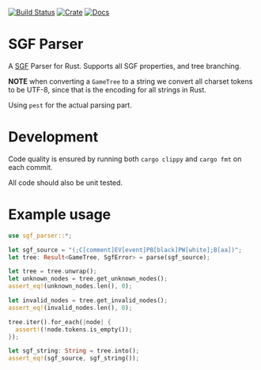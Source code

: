 [![Build Status](https://travis-ci.com/mipli/sgf-parser.svg?branch=master)](https://travis-ci.com/mipli/sgf-parser)
[![Crate](https://img.shields.io/crates/v/sgf-parser.svg)](https://crates.io/crates/sgf-parser)
[![Docs](https://img.shields.io/badge/docs-latest-blue.svg?style=flat-square)](https://docs.rs/sgf-parser/latest/sgf_parser/)

# SGF Parser

A [SGF](https://www.red-bean.com/sgf/index.html) Parser for Rust. Supports all SGF properties, and tree branching.

**NOTE** when converting a `GameTree` to a string we convert all charset tokens to be UTF-8, since
that is the encoding for all strings in Rust.

Using `pest` for the actual parsing part.

# Development

Code quality is ensured by running both `cargo clippy` and `cargo fmt` on each commit. 

All code should also be unit tested.

# Example usage
```rust
use sgf_parser::*;

let sgf_source = "(;C[comment]EV[event]PB[black]PW[white];B[aa])";
let tree: Result<GameTree, SgfError> = parse(sgf_source);

let tree = tree.unwrap();
let unknown_nodes = tree.get_unknown_nodes();
assert_eq!(unknown_nodes.len(), 0);

let invalid_nodes = tree.get_invalid_nodes();
assert_eq!(invalid_nodes.len(), 0);

tree.iter().for_each(|node| {
  assert!(!node.tokens.is_empty());
});

let sgf_string: String = tree.into();
assert_eq!(sgf_source, sgf_string());
```
